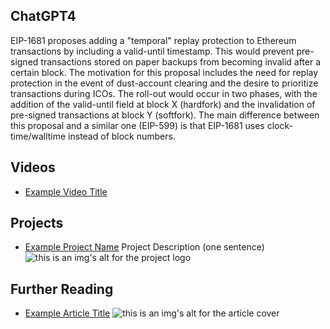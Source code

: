 ## ChatGPT4

EIP-1681 proposes adding a "temporal" replay protection to Ethereum transactions by including a valid-until timestamp. This would prevent pre-signed transactions stored on paper backups from becoming invalid after a certain block. The motivation for this proposal includes the need for replay protection in the event of dust-account clearing and the desire to prioritize transactions during ICOs. The roll-out would occur in two phases, with the addition of the valid-until field at block X (hardfork) and the invalidation of pre-signed transactions at block Y (softfork). The main difference between this proposal and a similar one (EIP-599) is that EIP-1681 uses clock-time/walltime instead of block numbers.

## Videos

- [Example Video Title](https://www.youtube.com/watch?v=TDGq4aeevgY)

## Projects

- [Example Project Name](https://xxxx.xxx/xxxxx) Project Description (one sentence) ![this is an img's alt for the project logo](https://xxxx.xxx/project-logo.xxx)

## Further Reading

- [Example Article Title](https://xxxx.xxx/xxxxx) ![this is an img's alt for the article cover](https://xxxx.xxx/article-cover.xxx)
